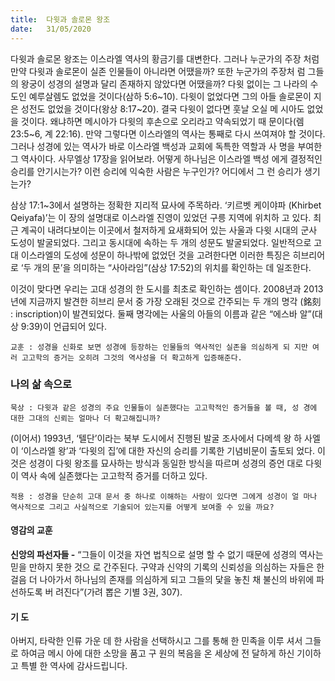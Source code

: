 ```yaml
---
title:  다윗과 솔로몬 왕조
date:   31/05/2020
---
```


다윗과 솔로몬 왕조는 이스라엘 역사의 황금기를 대변한다. 그러나 누군가의 주장
처럼 만약 다윗과 솔로몬이 실존 인물들이 아니라면 어땠을까? 또한 누군가의 주장처
럼 그들의 왕궁이 성경의 설명과 달리 존재하지 않았다면 어땠을까? 다윗 없이는 그
나라의 수도인 예루살렘도 없었을 것이다(삼하 5:6~10). 다윗이 없었다면 그의 아들
솔로몬이 지은 성전도 없었을 것이다(왕상 8:17~20). 결국 다윗이 없다면 훗날 오실 메
시아도 없었을 것이다. 왜냐하면 메시아가 다윗의 후손으로 오리라고 약속되었기 때
문이다(렘 23:5~6, 계 22:16). 만약 그렇다면 이스라엘의 역사는 통째로 다시 쓰여져야
할 것이다. 그러나 성경에 있는 역사가 바로 이스라엘 백성과 교회에 독특한 역할과 사
명을 부여한 그 역사이다. 사무엘상 17장을 읽어보라. 어떻게 하나님은 이스라엘 백성
에게 결정적인 승리를 안기시는가? 이런 승리에 익숙한 사람은 누구인가? 어디에서 그
런 승리가 생기는가?

삼상 17:1~3에서 설명하는 정확한 지리적 묘사에 주목하라. ‘키르벳 케이야파
(Khirbet Qeiyafa)’는 이 장의 설명대로 이스라엘 진영이 있었던 구릉 지역에 위치하
고 있다. 최근 계곡이 내려다보이는 이곳에서 철저하게 요새화되어 있는 사울과 다윗
시대의 군사 도성이 발굴되었다. 그리고 동시대에 속하는 두 개의 성문도 발굴되었다.
일반적으로 고대 이스라엘의 도성에 성문이 하나밖에 없었던 것을 고려한다면 이러한
특징은 히브리어로 ‘두 개의 문’을 의미하는 “사아라임”(삼상 17:52)의 위치를 확인하는
데 일조한다.

이것이 맞다면 우리는 고대 성경의 한 도시를 최초로 확인하는 셈이다. 2008년과
2013년에 지금까지 발견한 히브리 문서 중 가장 오래된 것으로 간주되는 두 개의 명각
(銘刻 : inscription)이 발견되었다. 둘째 명각에는 사울의 아들의 이름과 같은 “에스바
알”(대상 9:39)이 언급되어 있다.

`교훈 : 성경을 신화로 보면 성경에 등장하는 인물들의 역사적인 실존을 의심하게 되
지만 여러 고고학의 증거는 오히려 그것의 역사성을 더 확고하게 입증해준다.`

### 나의 삶 속으로

`묵상 : 다윗과 같은 성경의 주요 인물들이 실존했다는 고고학적인 증거들을 볼 때, 성
경에 대한 그대의 신뢰는 얼마나 더 확고해집니까?`

(이어서) 1993년, ‘텔단’이라는 북부 도시에서 진행된 발굴 조사에서 다메섹 왕 하
사엘이 ‘이스라엘 왕’과 ‘다윗의 집’에 대한 자신의 승리를 기록한 기념비문이 출토되
었다. 이것은 성경이 다윗 왕조를 묘사하는 방식과 동일한 방식을 따르며 성경의 증언
대로 다윗이 역사 속에 실존했다는 고고학적 증거를 더하고 있다.

`적용 : 성경을 단순히 고대 문서 중 하나로 이해하는 사람이 있다면 그에게 성경이 얼
마나 역사적으로 그리고 사실적으로 기술되어 있는지를 어떻게 보여줄 수 있을
까요?`

#### 영감의 교훈

**신앙의 파선자들 -** “그들이 이것을 자연 법칙으로 설명
할 수 없기 때문에 성경의 역사는 믿을 만하지 못한 것으
로 간주된다. 구약과 신약의 기록의 신뢰성을 의심하는
자들은 한 걸음 더 나아가서 하나님의 존재를 의심하게
되고 그들의 닻을 놓친 채 불신의 바위에 파선하도록 버
려진다”(가려 뽑은 기별 3권, 307).

#### 기 도

아버지, 타락한 인류 가운
데 한 사람을 선택하시고
그를 통해 한 민족을 이루
셔서 그들로 하여금 메시
아에 대한 소망을 품고 구
원의 복음을 온 세상에 전
달하게 하신 기이하고 특별
한 역사에 감사드립니다.